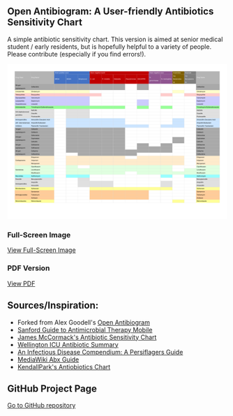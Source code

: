 ## Open Antibiogram: A User-friendly Antibiotics Sensitivity Chart

A simple antibiotic sensitivity chart. This version is aimed at senior medical student / early residents, but is hopefully helpful to a variety of people. Please contribute (especially if you find errors!).

[![antibiotic sensitivity chart](./assets/antibiogram.png)](./full_screen_image.html)

### Full-Screen Image
[View Full-Screen Image](./full_screen_image.html)
### PDF Version
[View PDF](./assets/antibiogram.pdf)


## Sources/Inspiration:
- Forked from Alex Goodell's [Open Antibiogram](https://github.com/alexgoodell/antibiogram)
- [Sanford Guide to Antimicrobial Therapy Mobile](http://sanfordguide.com/)
- [James McCormack's Antibiotic Sensitivity Chart](http://therapeuticseducation.org/sites/therapeuticseducation.org/files/Antibiotic_Sensitivity_December_2015.pdf)
- [Wellington ICU Antibiotic Summary](http://wellingtonicu.com/Drug/PDF/Wellington%20ICU%20Antibiotic%20Summary.pdf)
- [An Infectious Disease Compendium: A Persiflagers Guide](http://pusware.com/testpus/index.html)
- [MediaWiki Abx Guide](http://mediwikis.com/wiki/index.php/Causative_Organisms_and_Antibiotics_Guide)
- [KendallPark's Antiobiotics Chart](https://www.reddit.com/r/medicalschool/comments/6lb7ae/antibiotics_sensitivity_chart_in_spreadsheet/)

## GitHub Project Page
[Go to GitHub repository](https://github.com/nocalla/antibiogram)
